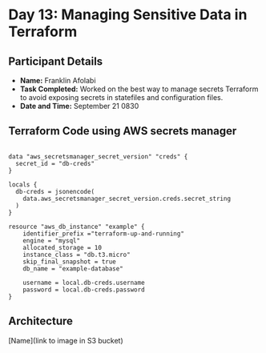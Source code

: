 # Day 13: Managing Sensitive Data in Terraform 

## Participant Details

- **Name:** Franklin Afolabi
- **Task Completed:** Worked on the best way to manage secrets Terraform to avoid exposing secrets in statefiles and configuration files.
- **Date and Time:** September 21 0830

## Terraform Code using AWS secrets manager
```hcl

data "aws_secretsmanager_secret_version" "creds" {
  secret_id = "db-creds"
}

locals {
  db-creds = jsonencode(
    data.aws_secretsmanager_secret_version.creds.secret_string
  )
}

resource "aws_db_instance" "example" {
    identifier_prefix ="terraform-up-and-running"
    engine = "mysql"
    allocated_storage = 10
    instance_class = "db.t3.micro"
    skip_final_snapshot = true
    db_name = "example-database"

    username = local.db-creds.username
    password = local.db-creds.password
}

```
## Architecture 

[Name](link to image in S3 bucket)
